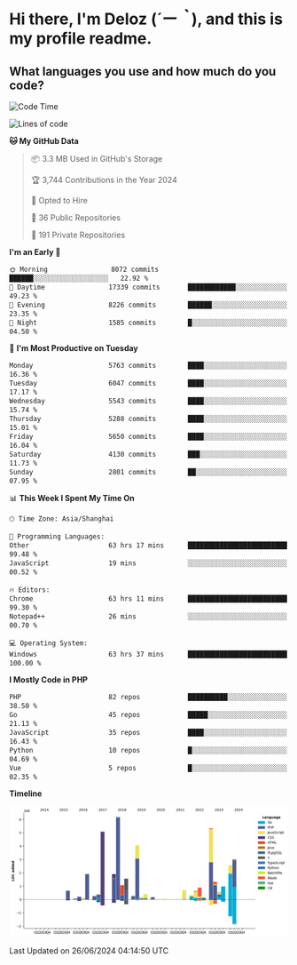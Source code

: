 # **Hi there, I'm Deloz (*´ー｀*), and this is my profile readme.**

## **What languages you use and how much do you code?**

<!--START_SECTION:waka-->
![Code Time](http://img.shields.io/badge/Code%20Time-4%2C290%20hrs%2048%20mins-blue)

![Lines of code](https://img.shields.io/badge/From%20Hello%20World%20I%27ve%20Written-40.8%20million%20lines%20of%20code-blue)

**🐱 My GitHub Data** 

> 📦 3.3 MB Used in GitHub's Storage 
 > 
> 🏆 3,744 Contributions in the Year 2024
 > 
> 💼 Opted to Hire
 > 
> 📜 36 Public Repositories 
 > 
> 🔑 191 Private Repositories 
 > 
**I'm an Early 🐤** 

```text
🌞 Morning                8072 commits        ██████░░░░░░░░░░░░░░░░░░░   22.92 % 
🌆 Daytime                17339 commits       ████████████░░░░░░░░░░░░░   49.23 % 
🌃 Evening                8226 commits        ██████░░░░░░░░░░░░░░░░░░░   23.35 % 
🌙 Night                  1585 commits        █░░░░░░░░░░░░░░░░░░░░░░░░   04.50 % 
```
📅 **I'm Most Productive on Tuesday** 

```text
Monday                   5763 commits        ████░░░░░░░░░░░░░░░░░░░░░   16.36 % 
Tuesday                  6047 commits        ████░░░░░░░░░░░░░░░░░░░░░   17.17 % 
Wednesday                5543 commits        ████░░░░░░░░░░░░░░░░░░░░░   15.74 % 
Thursday                 5288 commits        ████░░░░░░░░░░░░░░░░░░░░░   15.01 % 
Friday                   5650 commits        ████░░░░░░░░░░░░░░░░░░░░░   16.04 % 
Saturday                 4130 commits        ███░░░░░░░░░░░░░░░░░░░░░░   11.73 % 
Sunday                   2801 commits        ██░░░░░░░░░░░░░░░░░░░░░░░   07.95 % 
```


📊 **This Week I Spent My Time On** 

```text
🕑︎ Time Zone: Asia/Shanghai

💬 Programming Languages: 
Other                    63 hrs 17 mins      █████████████████████████   99.48 % 
JavaScript               19 mins             ░░░░░░░░░░░░░░░░░░░░░░░░░   00.52 % 

🔥 Editors: 
Chrome                   63 hrs 11 mins      █████████████████████████   99.30 % 
Notepad++                26 mins             ░░░░░░░░░░░░░░░░░░░░░░░░░   00.70 % 

💻 Operating System: 
Windows                  63 hrs 37 mins      █████████████████████████   100.00 % 
```

**I Mostly Code in PHP** 

```text
PHP                      82 repos            ██████████░░░░░░░░░░░░░░░   38.50 % 
Go                       45 repos            █████░░░░░░░░░░░░░░░░░░░░   21.13 % 
JavaScript               35 repos            ████░░░░░░░░░░░░░░░░░░░░░   16.43 % 
Python                   10 repos            █░░░░░░░░░░░░░░░░░░░░░░░░   04.69 % 
Vue                      5 repos             █░░░░░░░░░░░░░░░░░░░░░░░░   02.35 % 
```



**Timeline**

![Lines of Code chart](https://raw.githubusercontent.com/deloz/deloz/main/assets/bar_graph.png)


 Last Updated on 26/06/2024 04:14:50 UTC
<!--END_SECTION:waka-->
